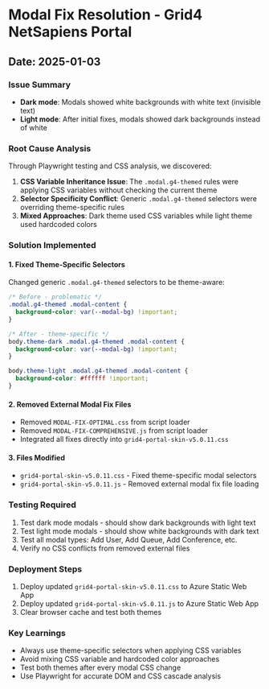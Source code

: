 # Modal Fix Resolution - Grid4 NetSapiens Portal

## Date: 2025-01-03

### Issue Summary
- **Dark mode**: Modals showed white backgrounds with white text (invisible text)
- **Light mode**: After initial fixes, modals showed dark backgrounds instead of white

### Root Cause Analysis
Through Playwright testing and CSS analysis, we discovered:

1. **CSS Variable Inheritance Issue**: The `.modal.g4-themed` rules were applying CSS variables without checking the current theme
2. **Selector Specificity Conflict**: Generic `.modal.g4-themed` selectors were overriding theme-specific rules
3. **Mixed Approaches**: Dark theme used CSS variables while light theme used hardcoded colors

### Solution Implemented

#### 1. Fixed Theme-Specific Selectors
Changed generic `.modal.g4-themed` selectors to be theme-aware:

```css
/* Before - problematic */
.modal.g4-themed .modal-content {
  background-color: var(--modal-bg) !important;
}

/* After - theme-specific */
body.theme-dark .modal.g4-themed .modal-content {
  background-color: var(--modal-bg) !important;
}

body.theme-light .modal.g4-themed .modal-content {
  background-color: #ffffff !important;
}
```

#### 2. Removed External Modal Fix Files
- Removed `MODAL-FIX-OPTIMAL.css` from script loader
- Removed `MODAL-FIX-COMPREHENSIVE.js` from script loader
- Integrated all fixes directly into `grid4-portal-skin-v5.0.11.css`

#### 3. Files Modified
- `grid4-portal-skin-v5.0.11.css` - Fixed theme-specific modal selectors
- `grid4-portal-skin-v5.0.11.js` - Removed external modal fix file loading

### Testing Required
1. Test dark mode modals - should show dark backgrounds with light text
2. Test light mode modals - should show white backgrounds with dark text
3. Test all modal types: Add User, Add Queue, Add Conference, etc.
4. Verify no CSS conflicts from removed external files

### Deployment Steps
1. Deploy updated `grid4-portal-skin-v5.0.11.css` to Azure Static Web App
2. Deploy updated `grid4-portal-skin-v5.0.11.js` to Azure Static Web App
3. Clear browser cache and test both themes

### Key Learnings
- Always use theme-specific selectors when applying CSS variables
- Avoid mixing CSS variable and hardcoded color approaches
- Test both themes after every modal CSS change
- Use Playwright for accurate DOM and CSS cascade analysis
